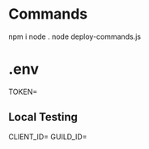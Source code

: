 # Commands

npm i
node .
node deploy-commands.js

# .env

TOKEN=

## Local Testing

CLIENT_ID=
GUILD_ID=
